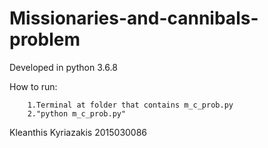 # Missionaries-and-cannibals-problem
Developed in python 3.6.8

How to run:

		1.Terminal at folder that contains m_c_prob.py
		2."python m_c_prob.py"

Kleanthis Kyriazakis
2015030086
